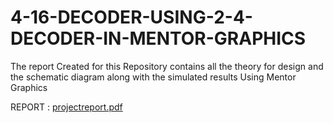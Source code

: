 # 4-16-DECODER-USING-2-4-DECODER-IN-MENTOR-GRAPHICS


The report Created for this Repository contains all the theory for design and the schematic diagram along with the simulated results Using Mentor Graphics 

REPORT : [projectreport.pdf](https://github.com/Tanishqgithub/4-16-DECODER-USING-2-4-DECODER-IN-MENTOR-GRAPHICS/files/13784198/projectreport.pdf)
